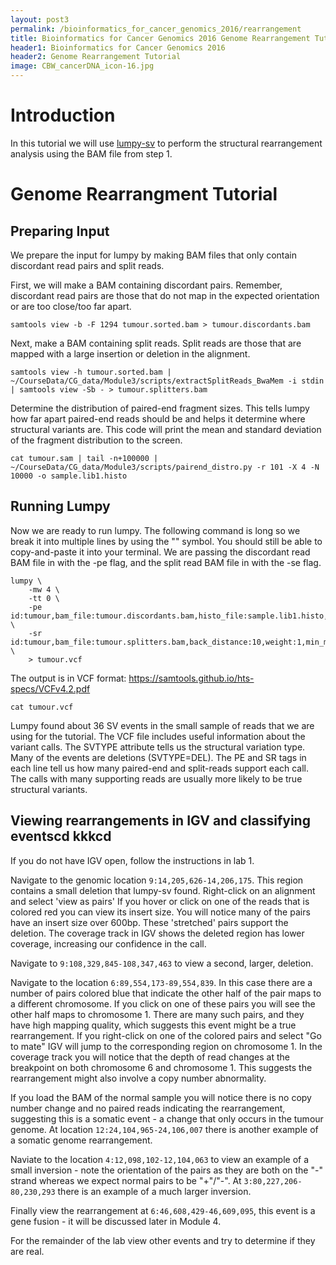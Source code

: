 ```yaml
---
layout: post3
permalink: /bioinformatics_for_cancer_genomics_2016/rearrangement
title: Bioinformatics for Cancer Genomics 2016 Genome Rearrangement Tutorial
header1: Bioinformatics for Cancer Genomics 2016
header2: Genome Rearrangement Tutorial
image: CBW_cancerDNA_icon-16.jpg
---
```


# Introduction

In this tutorial we will use [lumpy-sv](https://github.com/arq5x/lumpy-sv) to perform the structural rearrangement analysis
using the BAM file from step 1.


# Genome Rearrangment Tutorial

## Preparing Input

We prepare the input for lumpy by making BAM files that only contain discordant read pairs and split reads.

First, we will make a BAM containing discordant pairs. Remember, discordant read pairs are those that do not map in the expected orientation or are too close/too far apart.

```
samtools view -b -F 1294 tumour.sorted.bam > tumour.discordants.bam
```

Next, make a BAM containing split reads. Split reads are those that are mapped with a large insertion or deletion in the alignment.

```
samtools view -h tumour.sorted.bam | ~/CourseData/CG_data/Module3/scripts/extractSplitReads_BwaMem -i stdin | samtools view -Sb - > tumour.splitters.bam
```

Determine the distribution of paired-end fragment sizes. This tells lumpy how far apart paired-end reads should be and helps it determine where structural variants are. This code will print the mean and standard deviation of the fragment distribution to the screen.

```
cat tumour.sam | tail -n+100000 | ~/CourseData/CG_data/Module3/scripts/pairend_distro.py -r 101 -X 4 -N 10000 -o sample.lib1.histo
```

## Running Lumpy

Now we are ready to run lumpy. The following command is long so we break it into multiple lines by using the "\" symbol. You should still be able to copy-and-paste it into your terminal. We are passing the discordant read BAM file in with the -pe flag, and the split read BAM file in with the -se flag. 

```
lumpy \
    -mw 4 \
    -tt 0 \
    -pe id:tumour,bam_file:tumour.discordants.bam,histo_file:sample.lib1.histo,mean:350,stdev:70,read_length:101,min_non_overlap:101,discordant_z:5,back_distance:10,weight:1,min_mapping_threshold:20 \
    -sr id:tumour,bam_file:tumour.splitters.bam,back_distance:10,weight:1,min_mapping_threshold:20 \
    > tumour.vcf
```

The output is in VCF format: https://samtools.github.io/hts-specs/VCFv4.2.pdf

```
cat tumour.vcf
```

Lumpy found about 36 SV events in the small sample of reads that we are using for the tutorial. The VCF file includes useful information about the variant calls.  The SVTYPE attribute tells us the structural variation type. Many of the events are deletions (SVTYPE=DEL).  The PE and SR tags in each line tell us how many paired-end and split-reads support each call. The calls with many
 supporting reads are usually more likely to be true structural variants.


## Viewing rearrangements in IGV and classifying eventscd kkkcd 

If you do not have IGV open, follow the instructions in lab 1.

Navigate to the genomic location `9:14,205,626-14,206,175`.
This region contains a small deletion that lumpy-sv found.
Right-click on an alignment and select 'view as pairs'
If you hover or click on one of the reads that is colored red
you can view its insert size. You will notice many of the pairs
have an insert size over 600bp. These 'stretched' pairs
support the deletion. The coverage track in IGV shows
the deleted region has lower coverage, increasing our confidence in the call.

Navigate to `9:108,329,845-108,347,463` to view a second, larger, deletion.

Navigate to the location `6:89,554,173-89,554,839`. In this case there are a number of pairs colored blue that indicate the other half of the pair maps to a different chromosome. If you click on one of these pairs you will see the other half maps to chromosome 1. There are many such pairs, and they have high mapping quality, which suggests this event might be a true rearrangement. If you right-click on one of the colored pairs and select "Go to mate" IGV will jump to the corresponding region on chromosome 1. In the coverage track you will notice that the depth of read changes at the breakpoint on both chromosome 6 and chromosome 1. This suggests the rearrangement might also involve a copy number abnormality.

If you load the BAM of the normal sample you will notice there is no copy number change and no paired reads indicating the rearrangement, suggesting this is a somatic event - a change that only occurs in the tumour genome.  At location `12:24,104,965-24,106,007` there is another example of a somatic genome rearrangement.

Naviate to the location `4:12,098,102-12,104,063` to view an example of a small inversion - note the orientation of the pairs as they are both on the "-" strand whereas we expect normal pairs to be "+"/"-". At `3:80,227,206-80,230,293` there is an example of a much larger inversion.

Finally view the rearrangement at `6:46,608,429-46,609,095`, this event is a gene fusion - it will be discussed later in Module 4.

For the remainder of the lab view other events and try to determine if they are real.
